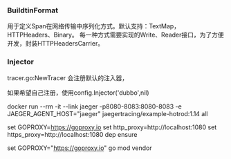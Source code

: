 ### BuildtinFormat

用于定义Span在网络传输中序列化方式。默认支持：TextMap，HTTPHeaders、Binary。
每一种方式需要实现的Write、Reader接口，为了方便开发，封装HTTPHeadersCarrier。



### Injector

tracer.go:NewTracer
会注册默认的注入器，

如果希望自己注册，使用config.Injector('dubbo',nil)


docker run --rm -it --link jaeger -p8080-8083:8080-8083 -e JAEGER_AGENT_HOST="jaeger" jaegertracing/example-hotrod:1.14 all


set GOPROXY=https://goproxy.io
set http_proxy=http://localhost:1080
set https_proxy=http://localhost:1080
dep ensure


set GOPROXY="https://goproxy.io"
go mod vendor


